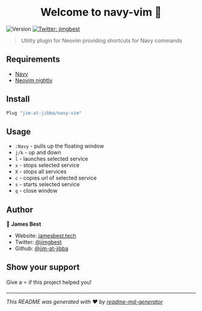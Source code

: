 <h1 align="center">Welcome to navy-vim 👋</h1>
<p>
  <img alt="Version" src="https://img.shields.io/badge/version-1.0-blue.svg?cacheSeconds=2592000" />
  <a href="https://twitter.com/jimgbest" target="_blank">
    <img alt="Twitter: jimgbest" src="https://img.shields.io/twitter/follow/jimgbest.svg?style=social" />
  </a>
</p>

> Utility plugin for Neovim providing shortcuts for Navy commands

## Requirements

- [Navy](https://www.npmjs.com/package/navy)
- [Neovim nightly](https://github.com/neovim/neovim/releases)


## Install

```sh
Plug "jim-at-jibba/navy-vim"
```

## Usage

- `:Navy` - pulls up the floating window
- `j/k`   - up and down
- `l`     - launches selected service
- `x`     - stops selected service
- `X`     - stops all services
- `c`     - copies url of selected service
- `s`     - starts selected service
- `q`     - close window

## Author

👤 **James Best**

* Website: [jamesbest.tech](https://jamesbest.tech)
* Twitter: [@jimgbest](https://twitter.com/jimgbest)
* Github: [@jim-at-jibba](https://github.com/jim-at-jibba)

## Show your support

Give a ⭐️ if this project helped you!

***
_This README was generated with ❤️ by [readme-md-generator](https://github.com/kefranabg/readme-md-generator)_
